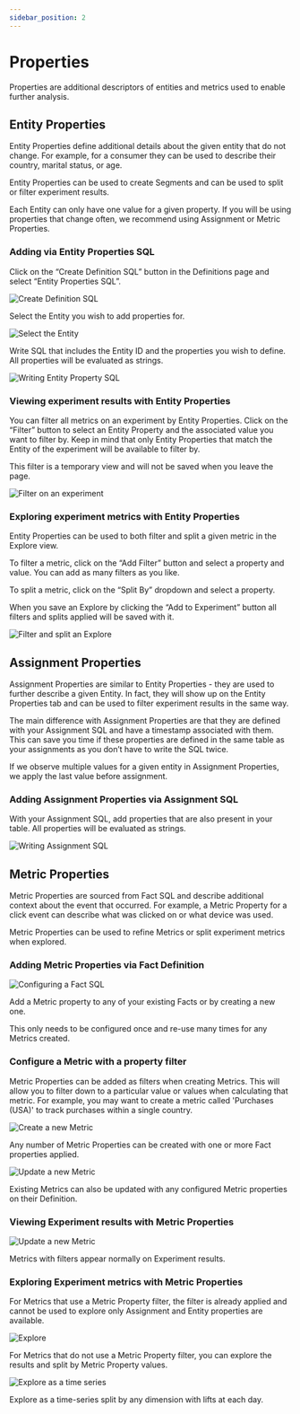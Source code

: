 ```yaml
---
sidebar_position: 2
---
```


# Properties

Properties are additional descriptors of entities and metrics used to enable further analysis.

## Entity Properties
Entity Properties define additional details about the given entity that do not change. For example, for a consumer they can be used to describe their country, marital status, or age.

Entity Properties can be used to create Segments and can be used to split or filter experiment results.

Each Entity can only have one value for a given property. If you will be using properties that change often, we recommend using Assignment or Metric Properties.

### Adding via Entity Properties SQL

Click on the “Create Definition SQL” button in the Definitions page and select “Entity Properties SQL”.

![Create Definition SQL](/img/properties/properties-1.png)

Select the Entity you wish to add properties for.

![Select the Entity](/img/properties/properties-2.png)

Write SQL that includes the Entity ID and the properties you wish to define. All properties will be evaluated as strings.

![Writing Entity Property SQL](/img/properties/properties-3.png)

### Viewing experiment results with Entity Properties

You can filter all metrics on an experiment by Entity Properties. Click on the “Filter” button to select an Entity Property and the associated value you want to filter by. Keep in mind that only Entity Properties that match the Entity of the experiment will be available to filter by.

This filter is a temporary view and will not be saved when you leave the page.

![Filter on an experiment](/img/properties/properties-4.png)

### Exploring experiment metrics with Entity Properties

Entity Properties can be used to both filter and split a given metric in the Explore view.

To filter a metric, click on the “Add Filter” button and select a property and value. You can add as many filters as you like.

To split a metric, click on the “Split By” dropdown and select a property.

When you save an Explore by clicking the “Add to Experiment” button all filters and splits applied will be saved with it.

![Filter and split an Explore](/img/properties/properties-5.png)

## Assignment Properties

Assignment Properties are similar to Entity Properties - they are used to further describe a given Entity. In fact, they will show up on the Entity Properties tab and can be used to filter experiment results in the same way.

The main difference with Assignment Properties are that they are defined with your Assignment SQL and have a timestamp associated with them. This can save you time if these properties are defined in the same table as your assignments as you don’t have to write the SQL twice.

If we observe multiple values for a given entity in Assignment Properties, we apply the last value before assignment.

### Adding Assignment Properties via Assignment SQL

With your Assignment SQL, add properties that are also present in your table. All properties will be evaluated as strings.

![Writing Assignment SQL](/img/properties/properties-6.png)

## Metric Properties

Metric Properties are sourced from Fact SQL and describe additional context about the event that occurred. For example, a Metric Property for a click event can describe what was clicked on or what device was used.

Metric Properties can be used to refine Metrics or split experiment metrics when explored.

### Adding Metric Properties via Fact Definition

![Configuring a Fact SQL](/img/properties/metric-property-fact-sql.png)

Add a Metric property to any of your existing Facts or by creating a new one.

This only needs to be configured once and re-use many times for any Metrics created.

### Configure a Metric with a property filter

Metric Properties can be added as filters when creating Metrics. This will allow you to filter down to a particular value or values when calculating that metric. For example, you may want to create a metric called 'Purchases (USA)' to track purchases within a single country.

![Create a new Metric](/img/properties/metric-property-create-metric.png)

Any number of Metric Properties can be created with one or more Fact properties applied.

![Update a new Metric](/img/properties/metric-property-update-metric.png)

Existing Metrics can also be updated with any configured Metric properties on their Definition.

### Viewing Experiment results with Metric Properties

![Update a new Metric](/img/properties/metric-property-experiment-results.png)

Metrics with filters appear normally on Experiment results.

### Exploring Experiment metrics with Metric Properties

For Metrics that use a Metric Property filter, the filter is already applied and cannot be used to explore only Assignment and Entity properties are available.

![Explore](/img/properties/metric-property-explore-lift1.png)

For Metrics that do not use a Metric Property filter, you can explore the results and split by Metric Property values.

![Explore as a time series](/img/properties/metric-property-explore-ts1.png)

Explore as a time-series split by any dimension with lifts at each day.
